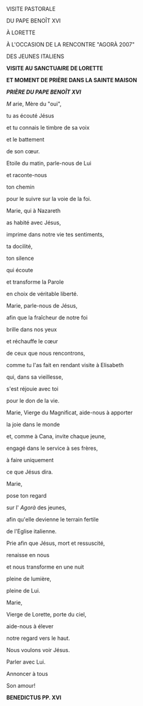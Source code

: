 VISITE PASTORALE

DU PAPE BENOÎT XVI

À LORETTE

À L'OCCASION DE LA RENCONTRE "AGORÀ 2007"

DES JEUNES ITALIENS

**VISITE AU SANCTUAIRE DE LORETTE**

**ET MOMENT DE PRIÈRE DANS LA SAINTE MAISON**

***PRIÈRE DU PAPE BENOÎT XVI***

*M* arie, Mère du "oui",

tu as écouté Jésus

et tu connais le timbre de sa voix

et le battement

de son cœur.

Etoile du matin, parle-nous de Lui

et raconte-nous

ton chemin

pour le suivre sur la voie de la foi.

Marie, qui à Nazareth

as habité avec Jésus,

imprime dans notre vie tes sentiments,

ta docilité,

ton silence

qui écoute

et transforme la Parole

en choix de véritable liberté.

Marie, parle-nous de Jésus,

afin que la fraîcheur de notre foi

brille dans nos yeux

et réchauffe le cœur

de ceux que nous rencontrons,

comme tu l'as fait en rendant visite à Elisabeth

qui, dans sa vieillesse,

s'est réjouie avec toi

pour le don de la vie.

Marie, Vierge du Magnificat,  aide-nous à apporter

la joie dans le monde

et, comme à Cana, invite chaque jeune,

engagé dans le service à ses frères,

à faire uniquement

ce que Jésus dira.

Marie,

pose ton regard

sur l' *Agorà* des jeunes,

afin qu'elle devienne le terrain fertile

de l'Eglise italienne.

Prie afin que Jésus, mort et ressuscité,

renaisse en nous

et nous transforme en une nuit

pleine de lumière,

pleine de Lui.

Marie,

Vierge de Lorette, porte du ciel,

aide-nous à élever

notre regard vers le haut.

Nous voulons voir Jésus.

Parler avec Lui.

Annoncer à tous

Son amour!

**BENEDICTUS PP. XVI**